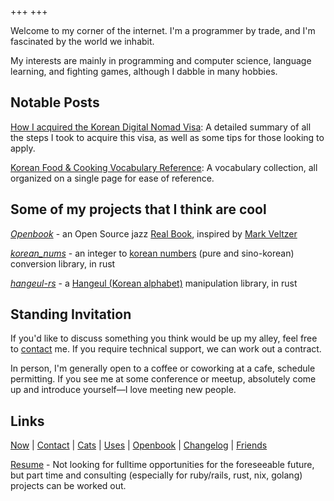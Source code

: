 +++
+++

Welcome to my corner of the internet.
I'm a programmer by trade, and I'm fascinated by the world we inhabit.

My interests are mainly in programming and computer science, language learning, and fighting games,
although I dabble in many hobbies.

## Notable Posts
[How I acquired the Korean Digital Nomad Visa](/posts/korean-digital-nomad-visa/): A detailed summary of all the steps I took to acquire this visa, as well as some tips for those looking to apply.

[Korean Food & Cooking Vocabulary Reference](/posts/korean-cooking-eating-vocabulary-reference/):
A vocabulary collection, all organized on a single page for ease of reference.

## Some of my projects that I think are cool
*[Openbook](https://github.com/andrewzah/openbook)* - an Open Source jazz
[Real Book](https://en.wikipedia.org/wiki/Real_Book), inspired by
[Mark Veltzer](https://github.com/veltzer/openbook)

*[korean_nums](https://github.com/andrewzah/korean-nums)* - an integer to
[korean numbers](https://en.wikipedia.org/wiki/Korean_numerals)
(pure and sino-korean) conversion library, in rust

*[hangeul-rs](https://github.com/andrewzah/hangeul-rs)* - a
[Hangeul (Korean alphabet)](https://en.wikipedia.org/wiki/Hangul) manipulation library, in rust

## Standing Invitation

If you'd like to discuss something you think would be up my alley, feel free to
[contact](/contact) me.
If you require technical support, we can work out a contract.

In person, I'm generally open to a coffee or coworking at a cafe, schedule permitting.
If you see me at some conference or meetup, absolutely come up and introduce yourself&mdash;I love meeting new people.

## Links

[Now](/now) |
[Contact](/contact) |
[Cats](/cats) |
[Uses](/uses) |
[Openbook](/openbook) |
[Changelog](/changelog) |
[Friends](/friends)

[Resume](/resume-andrew-zah.pdf) - Not looking for fulltime opportunities for the foreseeable future, but part time and consulting (especially for ruby/rails, rust, nix, golang) projects can be worked out.
